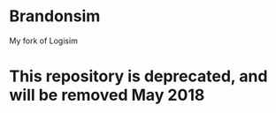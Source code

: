 Brandonsim
==========

My fork of Logisim

# This repository is deprecated, and will be removed May 2018
